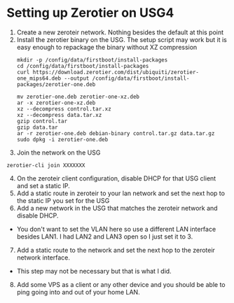 # Setting up Zerotier on USG4

1. Create a new zeroteir network. Nothing besides the default at this point
2. Install the zerotier binary on the USG. The setup script may work but it is easy enough to repackage the binary without XZ compression
    ```
    mkdir -p /config/data/firstboot/install-packages
    cd /config/data/firstboot/install-packages
    curl https://download.zerotier.com/dist/ubiquiti/zerotier-one_mips64.deb --output /config/data/firstboot/install-packages/zerotier-one.deb
    
    mv zerotier-one.deb zerotier-one-xz.deb
    ar -x zerotier-one-xz.deb
    xz --decompress control.tar.xz
    xz --decompress data.tar.xz
    gzip control.tar
    gzip data.tar
    ar -r zerotier-one.deb debian-binary control.tar.gz data.tar.gz
    sudo dpkg -i zerotier-one.deb
    ```
3. Join the network on the USG
  ```
  zerotier-cli join XXXXXXX
  ```
4. On the zeroteir client configuration, disable DHCP for that USG client and set a static IP.
5. Add a static route in zeroteir to your lan network and set the next hop to the static IP you set for the USG
6. Add a new network in the USG that matches the zeroteir network and disable DHCP. 
  * You don't want to set the VLAN here so use a different LAN interface besides LAN1. I had LAN2 and LAN3 open so I just set it to 3.
7. Add a static route to the network and set the next hop to the zeroteir network interface.
  * This step may not be necessary but that is what I did.
8. Add some VPS as a client or any other device and you should be able to ping going into and out of your home LAN.